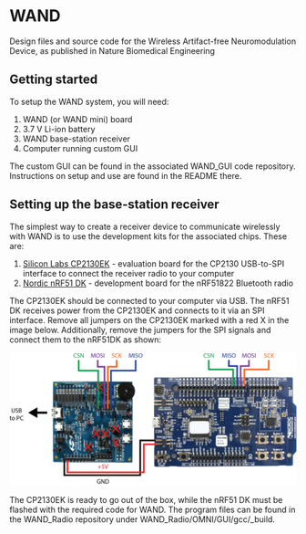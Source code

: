 # WAND
Design files and source code for the Wireless Artifact-free Neuromodulation Device, as published in Nature Biomedical Engineering

## Getting started

To setup the WAND system, you will need:
1. WAND (or WAND mini) board
1. 3.7 V Li-ion battery
1. WAND base-station receiver
1. Computer running custom GUI

The custom GUI can be found in the associated WAND_GUI code repository. Instructions on setup and use are found in the README there.

## Setting up the base-station receiver

The simplest way to create a receiver device to communicate wirelessly with WAND is to use the development kits for the associated chips. These are:
1. [Silicon Labs CP2130EK](https://www.silabs.com/products/development-tools/interface/cp2130ek-evaluation-kit) - evaluation board for the CP2130 USB-to-SPI interface to connect the receiver radio to your computer
1. [Nordic nRF51 DK](https://www.nordicsemi.com/Software-and-Tools/Development-Kits/nRF51-DK) - development board for the nRF51822 Bluetooth radio

The CP2130EK should be connected to your computer via USB. The nRF51 DK receives power from the CP2130EK and connects to it via an SPI interface. Remove all jumpers on the CP2130EK marked with a red X in the image below. Additionally, remove the jumpers for the SPI signals and connect them to the nRF51DK as shown:

![Receiver connections](WAND_Receiver.png)


The CP2130EK is ready to go out of the box, while the nRF51 DK must be flashed with the required code for WAND. The program files can be found in the WAND_Radio repository under WAND_Radio/OMNI/GUI/gcc/_build.
